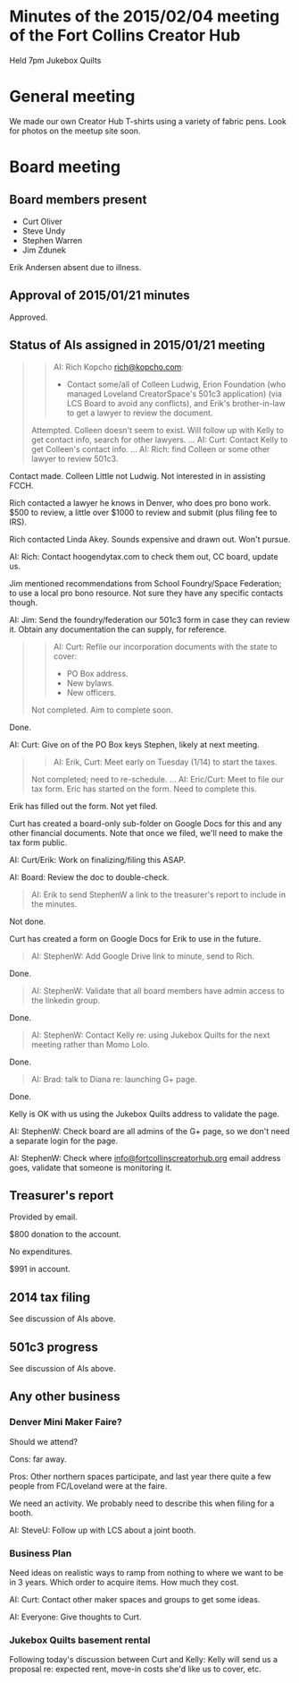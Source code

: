# Minutes of the 2015/02/04 meeting of the Fort Collins Creator Hub

Held 7pm Jukebox Quilts

# General meeting

We made our own Creator Hub T-shirts using a variety of fabric pens. Look for
photos on the meetup site soon.

# Board meeting

## Board members present

- Curt Oliver
- Steve Undy
- Stephen Warren
- Jim Zdunek

Erik Andersen absent due to illness. 

## Approval of 2015/01/21 minutes

Approved.

## Status of AIs assigned in 2015/01/21 meeting

> > AI: Rich Kopcho <rich@kopcho.com>:
> >
> > - Contact some/all of Colleen Ludwig, Erion Foundation (who managed Loveland
> >   CreatorSpace's 501c3 application) (via LCS Board to avoid any conflicts),
> >   and Erik's brother-in-law to get a lawyer to review the document.
> 
> Attempted. Colleen doesn't seem to exist. Will follow up with Kelly to get
> contact info, search for other lawyers.
...
> AI: Curt: Contact Kelly to get Colleen's contact info.
...
> AI: Rich: find Colleen or some other lawyer to review 501c3.

Contact made. Colleen Little not Ludwig. Not interested in in assisting FCCH.

Rich contacted a lawyer he knows in Denver, who does pro bono work. $500 to
review, a little over $1000 to review and submit (plus filing fee to IRS).

Rich contacted Linda Akey. Sounds expensive and drawn out. Won't pursue.

AI: Rich: Contact hoogendytax.com to check them out, CC board, update us.

Jim mentioned recommendations from School Foundry/Space Federation; to use a
local pro bono resource. Not sure they have any specific contacts though.

AI: Jim: Send the foundry/federation our 501c3 form in case they can review
it. Obtain any documentation the can supply, for reference.
 
> > AI: Curt: Refile our incorporation documents with the state to cover:
> >
> > - PO Box address.
> > - New bylaws.
> > - New officers.
> 
> Not completed. Aim to complete soon.

Done.

AI: Curt: Give on of the PO Box keys Stephen, likely at next meeting.

> > AI: Erik, Curt: Meet early on Tuesday (1/14) to start the taxes.
>
> Not completed; need to re-schedule.
...
> AI: Eric/Curt: Meet to file our tax form. Eric has started on the form.
> Need to complete this.

Erik has filled out the form. Not yet filed.

Curt has created a board-only sub-folder on Google Docs for this and any other
financial documents. Note that once we filed, we'll need to make the tax form
public.

AI: Curt/Erik: Work on finalizing/filing this ASAP.

AI: Board: Review the doc to double-check.

> AI: Erik to send StephenW a link to the treasurer's report to include in the
> minutes.

Not done.

Curt has created a form on Google Docs for Erik to use in the future.

> AI: StephenW: Add Google Drive link to minute, send to Rich.

Done.

> AI: StephenW: Validate that all board members have admin access to the
> linkedin group.

Done.

> AI: StephenW: Contact Kelly re: using Jukebox Quilts for the next meeting
> rather than Momo Lolo.

Done.

> AI: Brad: talk to Diana re: launching G+ page.

Done.

Kelly is OK with us using the Jukebox Quilts address to validate the page.

AI: StephenW: Check board are all admins of the G+ page, so we don't need
a separate login for the page.

AI: StephenW: Check where info@fortcollinscreatorhub.org email address goes,
validate that someone is monitoring it.

## Treasurer's report

Provided by email.

$800 donation to the account.

No expenditures.

$991 in account.

## 2014 tax filing

See discussion of AIs above.

## 501c3 progress

See discussion of AIs above.

## Any other business

### Denver Mini Maker Faire?

Should we attend?

Cons: far away.

Pros: Other northern spaces participate, and last year there quite a few
people from FC/Loveland were at the faire.

We need an activity. We probably need to describe this when filing for a
booth.

AI: SteveU: Follow up with LCS about a joint booth.

### Business Plan

Need ideas on realistic ways to ramp from nothing to where we want to be in
3 years. Which order to acquire items. How much they cost.

AI: Curt: Contact other maker spaces and groups to get some ideas.

AI: Everyone: Give thoughts to Curt.

### Jukebox Quilts basement rental

Following today's discussion between Curt and Kelly: Kelly will send us a
proposal re: expected rent, move-in costs she'd like us to cover, etc.
